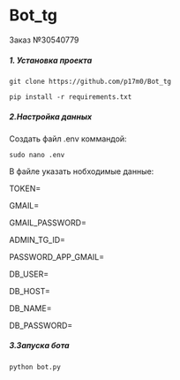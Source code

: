 # Bot_tg

Заказ №30540779

##### **1. Установка проекта**

```
git clone https://github.com/p17m0/Bot_tg
```

```
pip install -r requirements.txt
```

##### **2**.**Настройка данных**

Создать файл .env коммандой:

```
sudo nano .env
```

В файле указать нобходимые данные:

TOKEN=

GMAIL=

GMAIL_PASSWORD=

ADMIN_TG_ID=

PASSWORD_APP_GMAIL=

DB_USER=

DB_HOST=

DB_NAME=

DB_PASSWORD=

##### 3.Запуска бота

```
python bot.py

```
